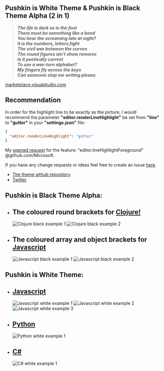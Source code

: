 ## ****Pushkin is White Theme & Pushkin is Black Theme Alpha (2 in 1)****

>***The life is dark so is the font  
There must be something like a bond  
You hear the screaming late at night?  
It is the numbers, letters fight  
The civil war between the curves  
The round figures ain't show remorse  
Is it poetically correct  
To use a war-torn alphabet?  
My fingers fly across the keys  
Can someone stop me writing please.***

[marketplace.visualstudio.com](https://marketplace.visualstudio.com/items?itemName=ispushkin.pushkin-is-white-theme)

## **Recommendation**
In order for the highlight line to be exactly as the picture, I would recommend the parameter **"editor.renderLineHighlight"** be set from **"line"** to **"gutter"** in your **"settings.json"** file:
```json
{
  "editor.renderLineHighlight": "gutter"
}
```

My [opened request](https://github.com/Microsoft/vscode/issues/28299) for the feature: "editor.lineHighlightForeground" @github.com/Microsoft.

If you have any change requests or ideas feel free to create an issue [here](https://github.com/llatigid/Pushkin-is-White-Theme/issues).
* [The theme github repository](https://github.com/llatigid/Pushkin-is-White-Theme)
* [Twitter](https://twitter.com/ISPushkin)  

## **Pushkin is Black Theme Alpha:**
- ## The coloured round brackets for [Clojure!](https://raw.githubusercontent.com/llatigid/Pushkin-is-White-Theme/master/media/pushkin-is-black-example-clojure-1.png)

  ![Clojure black example 1](https://raw.githubusercontent.com/llatigid/Pushkin-is-White-Theme/master/media/pushkin-is-black-example-clojure-1.png)
  ![Clojure black example 2](https://raw.githubusercontent.com/llatigid/Pushkin-is-White-Theme/master/media/pushkin-is-black-example-clojure-2.png)

- ## The coloured array and object brackets for [Javascript](https://raw.githubusercontent.com/llatigid/Pushkin-is-White-Theme/master/media/pushkin-is-black-example-js-1.png)

  ![Javascript black example 1](https://raw.githubusercontent.com/llatigid/Pushkin-is-White-Theme/master/media/pushkin-is-black-example-js-1.png)
  ![Javascript black example 2](https://raw.githubusercontent.com/llatigid/Pushkin-is-White-Theme/master/media/pushkin-is-black-example-js-2.png)

## **Pushkin is White Theme:**
- ## [Javascript](https://raw.githubusercontent.com/llatigid/Pushkin-is-White-Theme/master/media/pushkin-is-white-example-js-1.png)
  ![Javascript white example 1](https://raw.githubusercontent.com/llatigid/Pushkin-is-White-Theme/master/media/pushkin-is-white-example-js-1.png)
  ![Javascript white example 2](https://raw.githubusercontent.com/llatigid/Pushkin-is-White-Theme/master/media/pushkin-is-white-example-js-2.png)
  ![Javascript white example 3](https://raw.githubusercontent.com/llatigid/Pushkin-is-White-Theme/master/media/pushkin-is-white-example-js-3.png)

- ## [Python](https://raw.githubusercontent.com/llatigid/Pushkin-is-White-Theme/master/media/pushkin-is-white-example-python.png)
  ![Python white example 1](https://raw.githubusercontent.com/llatigid/Pushkin-is-White-Theme/master/media/pushkin-is-white-example-python.png)

- ## [C#](https://raw.githubusercontent.com/llatigid/Pushkin-is-White-Theme/master/media/pushkin-is-white-example-c%23.png)
  ![C# white example 1](https://raw.githubusercontent.com/llatigid/Pushkin-is-White-Theme/master/media/pushkin-is-white-example-c%23.png)
